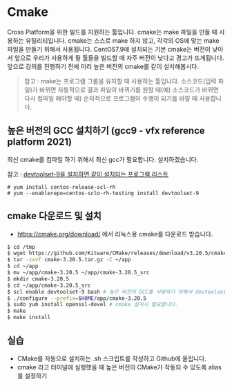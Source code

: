# Cmake
Cross Platform을 위한 빌드를 지원하는 툴입니다.
cmake는 make 파일을 만들 때 사용하는 유틸리티입니다.
cmake는 스스로 make 하지 않고, 각각의 OS에 맞는 make 파일을 만들기 위해서 사용됩니다.
CentOS7.9에 설치되는 기본 cmake는 버전이 낮아서 앞으로 우리가 사용하게 될 툴들을 빌드할 때 자주 버전이 낮다고 경고가 뜨게됩니다.
앞으로 강의를 진행하기 전에 미리 높은 버전의 cmake를 같이 설치해봅시다.

> 참고 : make는 프로그램 그룹을 유지할 때 사용하는 툴입니다.
소스코드(입력 파일)가 바뀌면 자동적으로 결과 파일이 바뀌기를 원할 때(예) 소스코드가 바뀌면 다시 컴파일 해야할 때) 순차적으로 프로그램이 수행이 되기를 바랄 때 사용합니다.

## 높은 버전의 GCC 설치하기 (gcc9 - vfx reference platform 2021)
최신 cmake를 컴파일 하기 위해서 최신 gcc가 필요합니다.
설치하겠습니다.

참고 : [devtoolset-9을 설치하면 같이 설치되는 프로그램 리스트](https://access.redhat.com/documentation/en-us/red_hat_developer_toolset/9/html-single/user_guide/index)

```
# yum install centos-release-scl-rh
# yum --enablerepo=centos-sclo-rh-testing install devtoolset-9
```

## cmake 다운로드 및 설치
- https://cmake.org/download/ 에서 리눅스용 cmake를 다운로드 받습니다.

```bash
$ cd /tmp
$ wget https://github.com/Kitware/CMake/releases/download/v3.20.5/cmake-3.20.5.tar.gz
$ tar -zxvf cmake-3.20.5.tar.gz -C ~/app
$ cd ~/app
$ mv ~/app/cmake-3.20.5 ~/app/cmake-3.20.5_src
$ mkdir cmake-3.20.5
$ cd ~/app/cmake-3.20.5_src
$ scl enable devtoolset-9 bash # 높은 버전의 GCC를 사용하기 위해서 devtoolset-9를 활성화 합니다.
$ ./configure --prefix=$HOME/app/cmake-3.20.5
$ sudo yum install openssl-devel # cmake 설치시 필요합니다.
$ make
$ make install
```

## 실습
- CMake를 자동으로 설치하는 .sh 스크립트를 작성하고 Github에 올립니다.
- cmake 라고 터미널에 실행했을 때 높은 버전의 CMake가 작동되 수 있도록 alias를 설정하기
